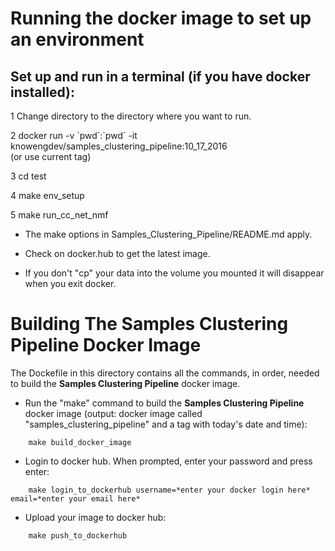 # Running the docker image to set up an environment

## Set up and run in a terminal (if you have docker installed):
1 Change directory to the directory  where you want to run.

2 docker run -v \`pwd\`:\`pwd\` -it knowengdev/samples_clustering_pipeline:10_17_2016    
     (or use current tag)

3 cd test

4 make env_setup

5 make run_cc_net_nmf

* The make options in Samples_Clustering_Pipeline/README.md apply.

* Check on docker.hub to get the latest image. 

* If you don't "cp" your data into the volume you mounted it will disappear when you exit docker.

# Building The Samples Clustering Pipeline Docker Image
The Dockefile in this directory contains all the commands, in order, needed to build the **Samples Clustering Pipeline** docker image.

* Run the "make" command to build the **Samples Clustering Pipeline** docker image (output: docker image called "samples_clustering_pipeline" and a tag with today's date and time):
```
    make build_docker_image
```

* Login to docker hub. When prompted, enter your password and press enter:
```
    make login_to_dockerhub username=*enter your docker login here* email=*enter your email here*
```

* Upload your image to docker hub:
```
    make push_to_dockerhub
```
